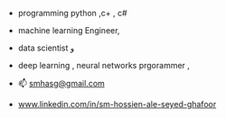 - programming python ,c+ , c#
-  machine learning Engineer,
-  data scientist  و
-  deep learning , neural networks prgorammer ,    

- 📫 smhasg@gmail.com 
-  www.linkedin.com/in/sm-hossien-ale-seyed-ghafoor   

<!---
smhasg/smhasg is a ✨ special ✨ repository because its `README.md` (this file) appears on your GitHub profile.
You can click the Preview link to take a look at your changes.
--->
